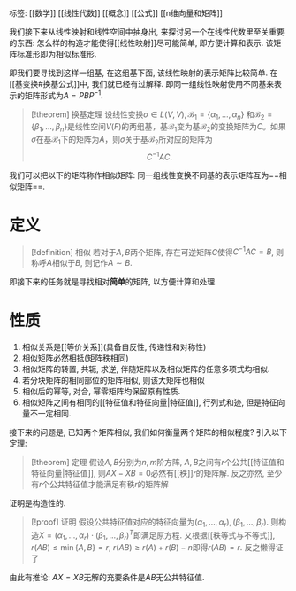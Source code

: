 标签: [[数学]] [[线性代数]] [[概念]] [[公式]] [[n维向量和矩阵]]

我们接下来从线性映射和线性空间中抽身出, 来探讨另一个在线性代数里至关重要的东西: 怎么样的构造才能使得[[线性映射]]尽可能简单, 即方便计算和表示. 该矩阵标准形即为相似标准形. 

即我们要寻找到这样一组基, 在这组基下面, 该线性映射的表示矩阵比较简单. 在[[基变换#换基公式]]中, 我们就已经有过解释. 即同一组线性映射使用不同基来表示的矩阵形式为$A = PBP^{-1}$. 

>[!theorem] 换基定理
>设线性变换$\sigma \in L(V, V), \mathcal{B}_1 = \{\alpha_1, \dots, \alpha_n\}$ 和$\mathcal{B}_2 = \{\beta_1, \dots, \beta_n\}$是线性空间$V(F)$的两组基，基$\mathcal{B}_1$变为基$\mathcal{B}_2$的变换矩阵为$C$。如果$\sigma$在基$\mathcal{B}_1$下的矩阵为$A$，则$\sigma$关于基$\mathcal{B}_2$所对应的矩阵为$$C^{-1} A C.$$

我们可以把以下的矩阵称作相似矩阵: 同一组线性变换不同基的表示矩阵互为==相似矩阵==. 

# 定义

>[!definition] 相似
>若对于$A,B$两个矩阵, 存在可逆矩阵$C$使得$C^{-1}AC=B$, 则称呼$A$相似于$B$, 则记作$A \sim B$. 

即接下来的任务就是寻找相对**简单**的矩阵, 以方便计算和处理. 

# 性质

1. 相似关系是[[等价关系]](具备自反性, 传递性和对称性)
2. 相似矩阵必然相抵(矩阵秩相同)
3. 相似矩阵的转置, 共轭, 求逆, 伴随矩阵以及相似矩阵的任意多项式均相似. 
4. 若分块矩阵的相同部位的矩阵相似, 则该大矩阵也相似
5. 相似后的幂等, 对合, 幂零矩阵均保留原有性质. 
6. 相似矩阵之间有相同的[[特征值和特征向量|特征值]], 行列式和迹, 但是特征向量不一定相同. 

接下来的问题是, 已知两个矩阵相似, 我们如何衡量两个矩阵的相似程度? 引入以下定理: 
>[!theorem] 定理
>假设$A,B$分别为$n,m$阶方阵, $A,B$之间有$r$个公共[[特征值和特征向量|特征值]], 则$AX-XB=0$必然有[[秩]]$r$的矩阵解. 反之亦然, 至少有$r$个公共特征值才能满足有秩$r$的矩阵解

证明是构造性的. 
>[!proof] 证明
>假设公共特征值对应的特征向量为$(\alpha_{1},\dots,\alpha_{r}),(\beta_{1},\dots,\beta_{r})$. 则构造$X=(\alpha_{1},\dots,\alpha_{r})\cdot(\beta_{1},\dots,\beta_{r})^{T}$即满足原方程. 又根据[[秩等式与不等式]], $r(AB)\leq \min\{A,B\}=r$, $r(AB)\geq r(A)+r(B)-n$即得$r(AB)=r$. 
>反之懒得证了

由此有推论: $AX=XB$无解的充要条件是$AB$无公共特征值. 



